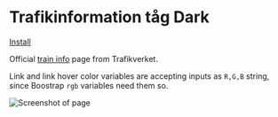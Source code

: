 # Trafikinformation tåg Dark

[Install](https://github.com/aruncveli/userstyles/raw/main/trafikinformation-tåg/trafikinformation-tåg.user.styl)

Official [train info](https://www.trafikverket.se/trafikinformation/tag) page
from Trafikverket.

Link and link hover color variables are accepting inputs as `R,G,B` string,
since Boostrap `rgb` variables need them so.

![Screenshot of page](screenshot.png)
